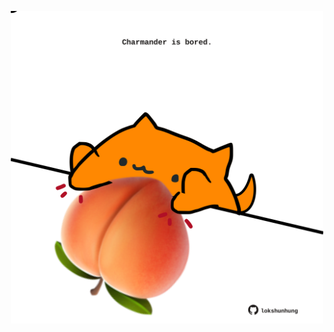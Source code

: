 <!-- built at 15/01/2022, 01:24:02 UTC -->
<p align="center">
  <img width="500" height="500" src="./ReadmeImage.svg">
</p>
